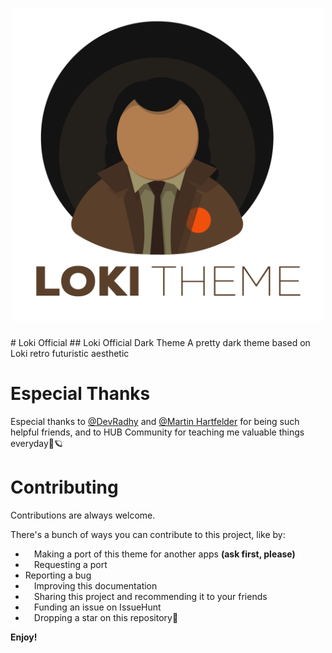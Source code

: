 <h1 align="center">
    <img alt="Loki Theme" src="images/main-logo.png"  height=500px/>
</h1>
# Loki Official
## Loki Official Dark Theme
A pretty dark theme based on Loki retro futuristic aesthetic



# Especial Thanks

Especial thanks to [@DevRadhy](https://www.github.com/devradhy) and [@Martin Hartfelder](https://github.com/TheMartinfer22) for being such helpful friends, and to HUB Community for teaching me valuable things everyday🧡🪐

# Contributing
Contributions are always welcome.

There's a bunch of ways you can contribute to this project, like by:
-   Making a port of this theme for another apps **(ask first, please)**
-   Requesting a port
-   Reporting a bug
-  Improving this documentation
-  Sharing this project and recommending it to your friends
-  Funding an issue on IssueHunt
-  Dropping a star on this repository🧡

**Enjoy!**
